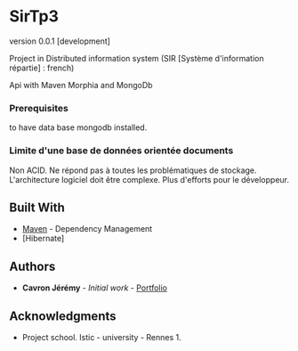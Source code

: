# SirTp3

version 0.0.1 [development]

Project in Distributed information system (SIR [Système d'information répartie] : french)

Api with Maven Morphia and MongoDb


### Prerequisites

to have data base mongodb installed.


### Limite d'une base de données orientée documents

Non ACID. Ne répond pas à toutes les problématiques de stockage. L'architecture logiciel doit être complexe. Plus d'efforts pour le développeur.



## Built With

* [Maven](https://maven.apache.org/) - Dependency Management
* [Hibernate]


## Authors

* **Cavron Jérémy** - *Initial work* - [Portfolio](http://www.dbs.bzh/portfolio)


## Acknowledgments

* Project school. Istic - university - Rennes 1.


